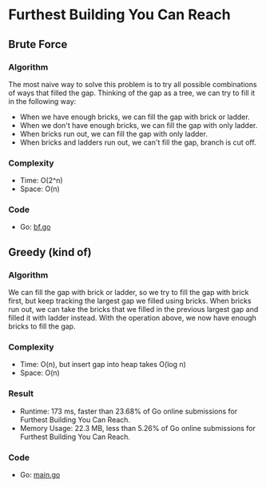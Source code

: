 # Furthest Building You Can Reach


## Brute Force


### Algorithm

The most naive way to solve this problem is to try all possible combinations of ways that filled the gap.
Thinking of the gap as a tree, we can try to fill it in the following way:
- When we have enough bricks, we can fill the gap with brick or ladder.
- When we don't have enough bricks, we can fill the gap with only ladder.
- When bricks run out, we can fill the gap with only ladder.
- When bricks and ladders run out, we can't fill the gap, branch is cut off.

### Complexity

- Time: O(2^n)
- Space: O(n)

### Code

- Go: [bf.go](#bfgo)

## Greedy (kind of)


### Algorithm

We can fill the gap with brick or ladder, so we try to fill the gap with brick first, but keep tracking the largest gap we filled using bricks. 
When bricks run out, we can take the bricks that we filled in the previous largest gap and filled it with ladder instead. 
With the operation above, we now have enough bricks to fill the gap.

### Complexity

- Time: O(n), but insert gap into heap takes O(log n)
- Space: O(n)

### Result

- Runtime: 173 ms, faster than 23.68% of Go online submissions for Furthest Building You Can Reach.
- Memory Usage: 22.3 MB, less than 5.26% of Go online submissions for Furthest Building You Can Reach.

### Code

- Go: [main.go](#maingo)
